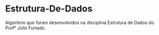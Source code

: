 # Estrutura-De-Dados
Algoritmo que foram desenvolvidos na disciplina Estrutura de Dados do Profº Júlio Furtado.
